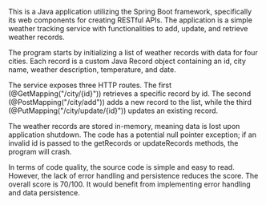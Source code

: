 This is a Java application utilizing the Spring Boot framework, specifically its web components for creating RESTful APIs. The application is a simple weather tracking service with functionalities to add, update, and retrieve weather records.

The program starts by initializing a list of weather records with data for four cities. Each record is a custom Java Record object containing an id, city name, weather description, temperature, and date.

The service exposes three HTTP routes. The first (@GetMapping("/city/{id}")) retrieves a specific record by id. The second (@PostMapping("/city/add")) adds a new record to the list, while the third (@PutMapping("/city/update/{id}")) updates an existing record.

The weather records are stored in-memory, meaning data is lost upon application shutdown. The code has a potential null pointer exception; if an invalid id is passed to the getRecords or updateRecords methods, the program will crash.

In terms of code quality, the source code is simple and easy to read. However, the lack of error handling and persistence reduces the score. The overall score is 70/100. It would benefit from implementing error handling and data persistence.
